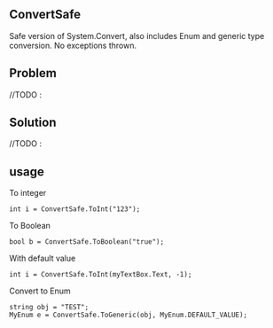 ## ConvertSafe

Safe version of System.Convert, also includes Enum and generic type conversion. 
No exceptions thrown.

## Problem
//TODO : 

## Solution
//TODO : 

## usage

To integer
```
int i = ConvertSafe.ToInt("123");
```

To Boolean
```
bool b = ConvertSafe.ToBoolean("true");
```

With default value
```
int i = ConvertSafe.ToInt(myTextBox.Text, -1);
```

Convert to Enum
```
string obj = "TEST";
MyEnum e = ConvertSafe.ToGeneric(obj, MyEnum.DEFAULT_VALUE);
```

